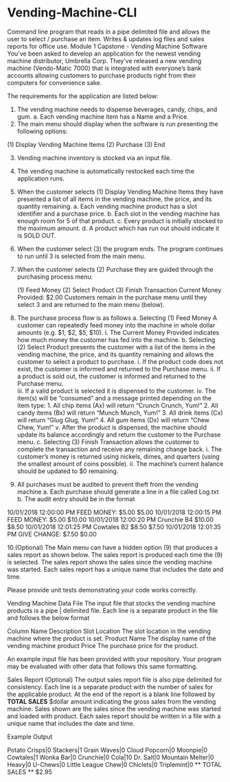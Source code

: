 # Vending-Machine-CLI
   Command line program that reads in a pipe delimited file and allows the user to select / purchase an item. Writes &amp; updates log files and sales reports for office use.
Module 1 Capstone - Vending Machine Software You’ve been asked to develop an application for the newest vending machine distributor, Umbrella Corp. They’ve released a new vending machine (Vendo-Matic 7000) that is integrated with everyone’s bank accounts allowing customers to purchase products right from their computers for convenience sake. 
 
The requirements for the application are listed below: 
 
1. The vending machine needs to dispense beverages, candy, chips, and gum. a. Each vending machine item has a Name and a Price.  
2. The main menu should display when the software is run presenting the following options: 
 
(1) Display Vending Machine Items (2) Purchase (3) End 
 
3. Vending machine inventory is stocked via an input file. 
4. The vending machine is automatically restocked each time the application runs. 
5. When the customer selects ​(1) Display Vending Machine Items​ they have presented a list of all items in the vending machine, the price, and its quantity remaining. 
   a. Each vending machine product has a slot identifier and a purchase price. 
   b. Each slot in the vending machine has enough room for 5 of that product. 
   c. Every product is initially stocked to the maximum amount. 
   d. A product which has run out should indicate it is SOLD OUT.  
6. When the customer select (3) the program ends. The program continues to run until 3 is selected from the main menu. 
7. When the customer selects ​(2) Purchase​ they are guided through the purchasing process menu: 
 
   (1) Feed Money (2) Select Product (3) Finish Transaction Current Money Provided: $2.00 
   Customers remain in the purchase menu until they select 3 and are returned to the main menu (below). 
8. The purchase process flow is as follows 
   a. Selecting ​(1) Feed Money ​A customer can repeatedly feed money into the machine in whole dollar amounts (e.g. $1, $2, $5, $10).         i. The Current Money Provided indicates how much money the customer has fed into the machine. 
   b. Selecting ​(2) Select Product ​presents the customer with a list of the items in the vending machine, the price, and its quantity remaining and allows the customer to select a product to purchase. 
      i. If the product code does not exist, the customer is informed and returned to the Purchase menu. 
      ii. If a product is sold out, the customer is informed and returned to the Purchase menu.  
      iii. If a valid product is selected it is dispensed to the customer. 
      iv. The item(s) will be “consumed” and a message printed depending on the item type: 
         1. All chip items (Ax) will return “Crunch Crunch, Yum!” 
         2. All candy items (Bx) will return “Munch Munch, Yum!” 
         3. All drink items (Cx) will return “Glug Glug, Yum!” 
         4. All gum items (Dx) will return “Chew Chew, Yum!” 
      v. After the product is dispensed, the machine should update its balance accordingly and return the customer to the Purchase menu. 
   c. Selecting ​(3) Finish Transaction​ allows the customer to complete the transaction and receive any remaining change back. 
      i. The customer’s money is returned using nickels, dimes, and quarters (using the smallest amount of coins possible). 
      ii. The machine’s current balance should be updated to $0 remaining. 
9. All purchases must be audited to prevent theft from the vending machine 
   a. Each purchase should generate a line in a file called ​Log.txt 
   b. The audit entry should be in the format  
 
10/01/2018 12:00:00 PM FEED MONEY: $5.00 $5.00 
10/01/2018 12:00:15 PM FEED MONEY: $5.00 $10.00 
10/01/2018 12:00:20 PM Crunchie B4 $10.00 $8.50 
10/01/2018 12:01:25 PM Cowtales B2 $8.50 $7.50 
10/01/2018 12:01:35 PM GIVE CHANGE: $7.50 $0.00 
 
10.(Optional) The Main menu can have a hidden option (9) that produces a sales report as shown below. The sales report is produced each time the (9) is selected. The sales 
report shows the sales since the vending machine was started. Each sales report has a unique name that includes the date and time. 
 
Please provide unit tests demonstrating your code works correctly. 
 
Vending Machine Data File The input file that stocks the vending machine products is a pipe | delimited file. Each line is a separate product in the file and follows the below format 
 
Column Name Description Slot Location The slot location in the vending machine where the product is set. Product Name The display name of the vending machine product Price The purchase price for the product. 
 
An example input file has been provided with your repository. Your program may be evaluated with other data that follows this same formatting. 
 
  
Sales Report (Optional) The output sales report file is also pipe delimited for consistency. Each line is a separate product with the number of sales for the applicable product. At the end of the report is a blank line followed by **TOTAL SALES** $dollar amount indicating the gross sales from the vending machine. Sales shown are the sales since the vending machine was started and loaded with product. Each sales report should be written in a file with a unique name that includes the date and time. 
 
Example Output 
 
Potato Crisps|0 
Stackers|1 
Grain Waves|0
Cloud Popcorn|0 
Moonpie|0 
Cowtales|1 
Wonka Bar|0 
Crunchie|0 
Cola|10 
Dr. Salt|0 
Mountain Melter|0 
Heavy|0 
U-Chews|0 
Little League Chew|0 
Chiclets|0 
Triplemint|0 
 ** TOTAL SALES **  $2.95 
 
